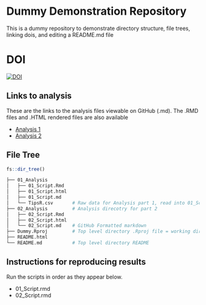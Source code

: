 # Dummy Demonstration Repository
This is a dummy repository to demonstrate directory structure, file trees, linking dois, and editing a README.md file 

# DOI
[![DOI](https://zenodo.org/badge/936723383.svg)](https://doi.org/10.5281/zenodo.14907171)


## Links to analysis

These are the links to the analysis files viewable on GitHub (.md). The .RMD files and .HTML rendered files are also available

- [Analysis 1](01_Analysis/01_Script.md)
- [Analysis 2](02_Analysis/02_Script.md)


## File Tree

```r
fs::dir_tree()
```

```bash
├── 01_Analysis
│   ├── 01_Script.Rmd
│   ├── 01_Script.html
│   ├── 01_Script.md
│   └── TipsR.csv       # Raw data for Analysis part 1, read into 01_Script.Rmd
├── 02_Analysis         # Analysis direcotry for part 2
│   ├── 02_Script.Rmd
│   ├── 02_Script.html
│   └── 02_Script.md    # GitHub Formatted markdown
├── Dummy.Rproj         # Top level directory .Rproj file = working directory
├── README.html
└── README.md           # Top level directory README
```
## Instructions for reproducing results 
Run the scripts in order as they appear below. 

- 01_Script.rmd
- 02_Script.rmd
